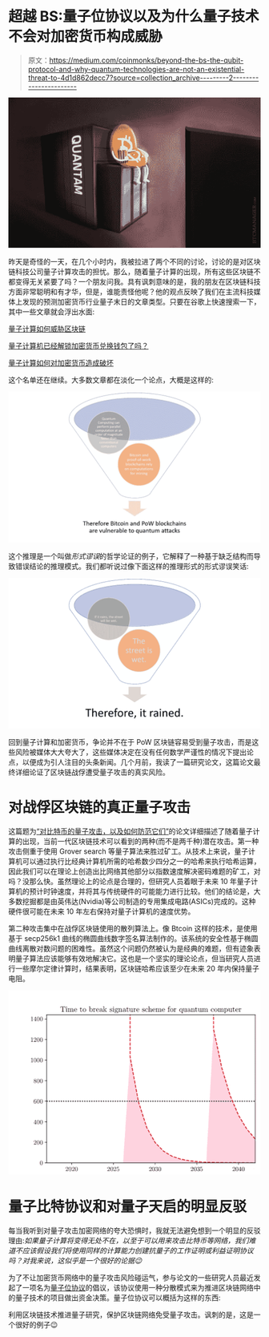 # 超越 BS:量子位协议以及为什么量子技术不会对加密货币构成威胁

> 原文：<https://medium.com/coinmonks/beyond-the-bs-the-qubit-protocol-and-why-quantum-technologies-are-not-an-existential-threat-to-4d1d862decc7?source=collection_archive---------2----------------------->

![](img/4edd426e08e323ba874611904dd3cd3e.png)

昨天是奇怪的一天，在几个小时内，我被拉进了两个不同的讨论，讨论的是对区块链科技公司量子计算攻击的担忧。那么，随着量子计算的出现，所有这些区块链不都变得无关紧要了吗？一个朋友问我。具有讽刺意味的是，我的朋友在区块链科技方面非常聪明和有才华，但是，谁能责怪他呢？他的观点反映了我们在主流科技媒体上发现的预测加密货币行业量子末日的文章类型。只要在谷歌上快速搜索一下，其中一些文章就会浮出水面:

[量子计算如何威胁区块链](https://www.nationalreview.com/2018/02/quantum-computing-blockchain-technology-threat/)

[量子计算机已经解锁加密货币兑换钱包了吗？](https://steemit.com/cryptocurrency/@jerrybanfield/have-quantum-computers-already-unlocked-cryptocurrency-exchange-wallets)

[量子计算如何对加密货币造成破坏](https://thenextweb.com/contributors/2018/04/14/quantum-computing-wreak-havoc-cryptocurrency/)

这个名单还在继续。大多数文章都在淡化一个论点，大概是这样的:

![](img/6b745954af069dbf45175d7fa6e025a1.png)

这个推理是一个叫做*形式谬误*的哲学论证的例子，它解释了一种基于缺乏结构而导致错误结论的推理模式。我们都听说过像下面这样的推理形式的形式谬误笑话:

![](img/b8d1491994b4e27f5b49cc8bef1e2faf.png)

回到量子计算和加密货币，争论并不在于 PoW 区块链容易受到量子攻击，而是这些风险被媒体大大夸大了，这些媒体决定在没有任何数学严谨性的情况下提出论点，以便成为引人注目的头条新闻。几个月前，我读了一篇研究论文，这篇论文最终详细论证了区块链战俘遭受量子攻击的真实风险。

# 对战俘区块链的真正量子攻击

这篇题为[“对比特币的量子攻击，以及如何防范它们”](https://arxiv.org/pdf/1710.10377.pdf)的论文详细描述了随着量子计算的出现，当前一代区块链技术可以看到的两种(而不是两千种)潜在攻击。第一种攻击侧重于使用 Grover search 等量子算法来胜过矿工。从技术上来说，量子计算机可以通过执行比经典计算机所需的哈希数少四分之一的哈希来执行哈希运算，因此我们可以在理论上创造出比网络其他部分以指数速度解决密码难题的矿工，对吗？没那么快。虽然理论上的论点是合理的，但研究人员着眼于未来 10 年量子计算机的预计时钟速度，并将其与传统硬件的可能能力进行比较。他们的结论是，大多数挖掘都是由英伟达(Nvidia)等公司制造的专用集成电路(ASICs)完成的。这种硬件很可能在未来 10 年左右保持对量子计算机的速度优势。

第二种攻击集中在战俘区块链使用的散列算法上。像 Btcoin 这样的技术，是使用基于 secp256k1 曲线的椭圆曲线数字签名算法制作的。该系统的安全性基于椭圆曲线离散对数问题的困难性。虽然这个问题仍然被认为是经典的难题，但有迹象表明量子算法应该能够有效地解决它。这也是一个坚实的理论论点，但当研究人员进行一些摩尔定律计算时，结果表明，区块链哈希应该至少在未来 20 年内保持量子电阻。

![](img/54af35cff3cfa3bc4842278db98335e1.png)

# 量子比特协议和对量子天启的明显反驳

每当我听到对量子攻击加密网络的夸大恐惧时，我就无法避免想到一个明显的反驳理由:*如果量子计算将变得无处不在，以至于可以用来攻击比特币等网络，我们难道不应该假设我们将使用同样的计算能力创建抗量子的工作证明或利益证明协议吗？对我来说，这似乎是一个很好的论据😉*

为了不让加密货币网络中的量子攻击风险碰运气，参与论文的一些研究人员最近发起了一项名为[量子位协议](https://www.qubitprotocol.com/)的倡议，该协议使用一种分散模式来为推进区块链网络中的量子技术的项目做出资金决策。量子位协议可以概括为这样的东西:

利用区块链技术推进量子研究，保护区块链网络免受量子攻击。讽刺的是，这是一个很好的例子😉
